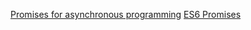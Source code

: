 [Promises for asynchronous programming](http://exploringjs.com/es6/ch_promises.html)
[ES6 Promises](http://2ality.com/2014/10/es6-promises-api.html)
